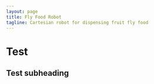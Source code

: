 ```yaml
---
layout: page
title: Fly Food Robot
tagline: Cartesian robot for dispensing fruit fly food
---
```


# Test

## Test subheading
